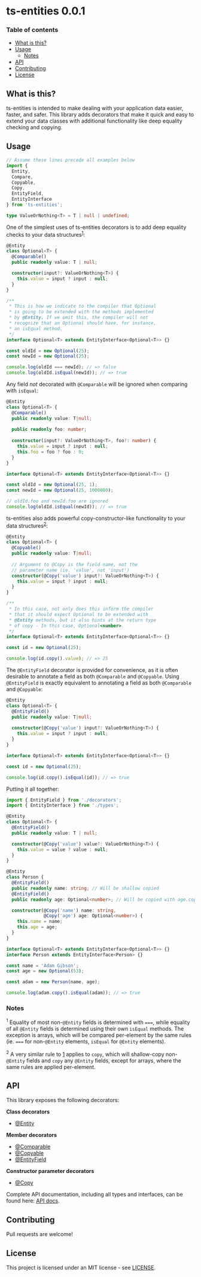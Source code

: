 # ts-entities 0.0.1

### Table of contents
* [What is this?](#what-is-this)
* [Usage](#usage)
  * [Notes](#notes)
* [API](#api)
* [Contributing](#contributing)
* [License](#license)

## What is this?
ts-entities is intended to make dealing with your application data easier, 
faster, and safer. This library adds decorators that make it quick and easy to 
extend your data classes with additional functionality like deep equality 
checking and copying.

## Usage

```typescript
// Assume these lines precede all examples below
import { 
  Entity, 
  Compare, 
  Copyable, 
  Copy, 
  EntityField,
  EntityInterface
} from 'ts-entities';

type ValueOrNothing<T> = T | null | undefined;
```
One of the simplest uses of ts-entities decorators is to add deep equality 
checks to your data structures<sup>[1](#notes)</sup>:

```typescript
@Entity
class Optional<T> {
  @Comparable()
  public readonly value: T | null;

  constructor(input?: ValueOrNothing<T>) {
    this.value = input ? input : null;
  }
}

/** 
 * This is how we indicate to the compiler that Optional
 * is going to be extended with the methods implemented
 * by @Entity. If we omit this, the compiler will not
 * recognize that an Optional should have, for instance,
 * an isEqual method.
 */
interface Optional<T> extends EntityInterface<Optional<T>> {}

const oldId = new Optional(25);
const newId = new Optional(25);

console.log(oldId === newId); // => false
console.log(oldId.isEqual(newId)); // => true
```
Any field *not* decorated with `@Comparable` will be ignored when comparing 
with `isEqual`:
```typescript
@Entity
class Optional<T> {
  @Comparable()
  public readonly value: T|null;
  
  public readonly foo: number;
  
  constructor(input?: ValueOrNothing<T>, foo?: number) {
    this.value = input ? input : null;
    this.foo = foo ? foo : 0;
  }
}

interface Optional<T> extends EntityInterface<Optional<T>> {}

const oldId = new Optional(25, 1);
const newId = new Optional(25, 1000000);

// oldId.foo and newId.foo are ignored
console.log(oldId.isEqual(newId)); // => true
```
ts-entities also adds powerful copy-constructor-like functionality to your data
structures<sup>[2](#notes)</sup>:
```typescript
@Entity
class Optional<T> {
  @Copyable()
  public readonly value: T|null;
  
  // Argument to @Copy is the field name, not the 
  // parameter name (ie. 'value', not 'input')
  constructor(@Copy('value') input?: ValueOrNothing<T>) {
    this.value = input ? input : null;
  }
}

/**
 * In this case, not only does this inform the compiler
 * that it should expect Optional to be extended with
 * @Entity methods, but it also hints at the return type
 * of copy - In this case, Optional<number>.
 */
interface Optional<T> extends EntityInterface<Optional<T>> {}

const id = new Optional(25);

console.log(id.copy().value); // => 25
```
The `@EntityField` decorator is provided for convenience, as it is often
desirable to annotate a field as both `@Comparable` and `@Copyable`. Using 
`@EntityField` is exactly equivalent to annotating a field as both `@Comparable`
and `@Copyable`:
```typescript
@Entity
class Optional<T> {
  @EntityField()
  public readonly value: T|null;
  
  constructor(@Copy('value') input?: ValueOrNothing<T>) {
    this.value = input ? input : null;
  }
}

interface Optional<T> extends EntityInterface<Optional<T>> {}

const id = new Optional(25);

console.log(id.copy().isEqual(id)); // => true
```

Putting it all together:

```typescript
import { EntityField } from './decorators';
import { EntityInterface } from './types';

@Entity
class Optional<T> {
  @EntityField()
  public readonly value: T | null;

  constructor(@Copy('value') value?: ValueOrNothing<T>) {
    this.value = value ? value : null;
  }
}

@Entity
class Person {
  @EntityField()
  public readonly name: string; // Will be shallow copied
  @EntityField()
  public readonly age: Optional<number>; // Will be copied with age.copy()

  constructor(@Copy('name') name: string,
              @Copy('age') age: Optional<number>) {
    this.name = name;
    this.age = age;
  }
}

interface Optional<T> extends EntityInterface<Optional<T>> {}
interface Person extends EntityInterface<Person> {}

const name = 'Adam Gibson';
const age = new Optional(53);

const adam = new Person(name, age);

console.log(adam.copy().isEqual(adam)); // => true
```

### Notes
<sup>1</sup> Equality of most non-`@Entity` fields is determined with `===`, 
while equality of all `@Entity` fields is determined using their own `isEqual` 
methods. The exception is arrays, which will be compared per-element by the same 
rules (ie. `===` for non-`@Entity` elements, `isEqual` for `@Entity` elements).

<sup>2</sup> A very similar rule to [1](#notes) applies to `copy`, which will
shallow-copy non-`@Entity` fields and `copy` any `@Entity` fields, except for
arrays, where the same rules are applied per-element.

## API
This library exposes the following decorators:

**Class decorators**

* [@Entity](./docs/functions/Entity.html)

**Member decorators**

* [@Comparable](./docs/functions/Comparable.html)
* [@Copyable](./docs/functions/Copyable.html)
* [@EntityField](./docs/functions/EntityField.html)

**Constructor parameter decorators**
* [@Copy](./docs/functions/Copy.html)

Complete API documentation, including all types and interfaces, can be found 
here: [API docs](https://anihopkins.github.io/ts-entities).

## Contributing
Pull requests are welcome!

## License
This project is licensed under an MIT license - see 
[LICENSE](https://github.com/anihopkins/ts-entities/blob/main/LICENSE).